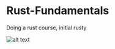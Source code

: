 # Rust-Fundamentals
Doing a rust course, initial rusty



![alt text](http://url/to/https://miro.medium.com/max/354/1*5bd_OBT6Nha2Wl05asyqfg.png)
